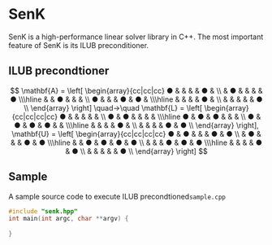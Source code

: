 # SenK

SenK is a high-performance linear solver library in C++. The most important feature of SenK is its ILUB preconditioner. 

## ILUB precondtioner

$$
\mathbf{A} = \left[
	\begin{array}{cc|cc|cc}
	● &   &   &   & ● &    \\
	  & ● &   &   &   & ●  \\\hline
	  &   & ● &   &   &    \\
	● &   &   & ● & ● &    \\\hline
	  &   &   &   & ● &    \\
	  &   &   &   &   & ●  \\
	\end{array}
\right] \quad→\quad
\mathbf{L} = \left[
	\begin{array}{cc|cc|cc|cc}
	● &   &   &   &   &    \\
	● & ● &   &   &   &    \\\hline
	● & ● & ● &   &   &    \\
	● & ● & ● & ● &   &    \\\hline
	  &   &   &   & ● &    \\
	  &   &   &   & ● & ●  \\
	\end{array}
\right],
\mathbf{U} = \left[
	\begin{array}{cc|cc|cc|cc}
	● & ● &   &   & ● & ●  \\
	  & ● &   &   & ● & ●  \\\hline
	  &   & ● & ● & ● & ●  \\
	  &   &   & ● & ● & ●  \\\hline
	  &   &   &   & ● & ●  \\
	  &   &   &   &   & ●  \\
	\end{array}
\right]
$$

## Sample

A sample source code to execute ILUB precondtioned`sample.cpp` 

```c++
#include "senk.hpp"
int main(int argc, char **argv) {
  
}
```

